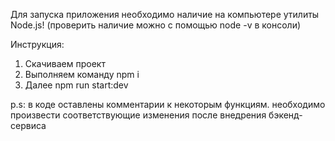 Для запуска приложения необходимо наличие на компьютере утилиты Node.js! (проверить наличие можно с помощью node -v в консоли)

Инструкция:
1. Скачиваем проект
2. Выполняем команду npm i
3. Далее npm run start:dev

p.s:
в коде оставлены комментарии к некоторым функциям. необходимо произвести соответствующие изменения после внедрения бэкенд-сервиса
